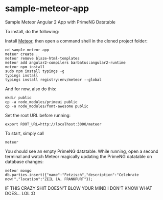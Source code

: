 # sample-meteor-app
Sample Meteor Angular 2 App with PrimeNG Datatable

To install, do the following:

Install [Meteor](https://www.meteor.com/install), then open a command shell in the cloned project folder:

    cd sample-meteor-app
    meteor create .
    meteor remove blaze-html-templates
    meteor add angular2-compilers barbatus:angular2-runtime
    meteor npm install
    sudo npm install typings -g
    typings install
    typings install registry:env/meteor --global
    
And for now, also do this:

    mkdir public
    cp -a node_modules/primeui public
    cp -a node_modules/font-awesome public

Set the root URL before running:

    export ROOT_URL=http://localhost:3000/meteor 

To start, simply call

    meteor
    
You should see an empty PrimeNG datatable. While running, open a second terminal and watch Meteor magically updating the PrimeNG datatable on database changes:

    meteor mongo
    db.parties.insert({"name":"Fetzisch","description":"Celebrate now!","location":"ZEIL 1A, FRANKFURT"});
    
IF THIS CRAZY SHIT DOESN'T BLOW YOUR MIND I DON'T KNOW WHAT DOES... LOL :D
